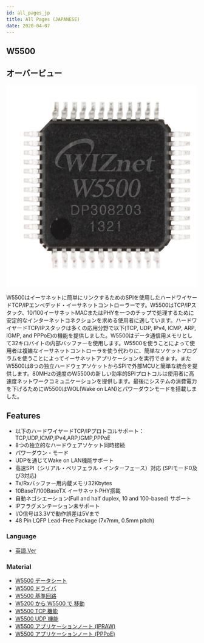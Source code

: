 ```yaml
---
id: all_pages_jp
title: All Pages (JAPANESE)
date: 2020-04-07
---
```


## W5500
## オーバービュー

![W5500 Photo 1](/img/products/w5500/img_w5500h.jpg)

W5500はイーサネットに簡単にリンクするためのSPIを使用したハードワイヤードTCP/IPエンべデッド・イーサネットコントローラーです。W5500はTCP/IPスタック、10/100イーサネットMACまたはPHYを一つのチップで処理するために安定的なインターネットコネクションを求める使用者に適しています。ハードワイヤードTCP/IPスタックは多くの応用分野で以下(TCP, UDP, IPv4, ICMP, ARP, IGMP, and PPPoE)の機能を提供しました。W5500はデータ通信用メモリとして32キロバイトの内部バッファーを使用します。W5500を使うことによって使用者は複雑なイーサネットコントローラを使う代わりに、簡単なソケットプログラムを使うことによってイーサネットアプリケーションを実行できます。またW5500は8つの独立ハードウェアソケットからSPIで外部MCUと簡単な統合を提供します。80MHzの速度のW5500の新しい効率的SPIプロトコルは使用者に高速度ネットワークコミュニケーションを提供します。最後にシステムの消費電力を下げるためにW5500はWOL(Wake on LAN)とパワーダウンモードを搭載しました。


## Features

  - 以下のハードワイヤードTCP/IPプロトコルサポート：TCP,UDP,ICMP,IPv4,ARP,IGMP,PPPoE
  - 8つの独立的なハードウェアソケット同時接続
  - パワーダウン・モード
  - UDPを通じてWake on LAN機能サポート
  - 高速SPI（シリアル・ペリフェラル・インターフェース）対応 (SPIモード0及び3対応)
  - Tx/Rxバッファー用内蔵メモリ32Kbytes
  - 10BaseT/100BaseTX イーサネットPHY搭載
  - 自動ネゴシエーション(Full and half duplex, 10 and 100-based) サポート
  - IPフラグメンテーション未サポート
  - I/O信号は3.3Vで動作誤差は5Vまで
  - 48 Pin LQFP Lead-Free Package (7x7mm, 0.5mm pitch)
  

### Language

  - [英語.Ver](All_Pages.md)

### Material

  - [W5500 データシート](Datasheet.md)
  - [W5500 ドライバ](driver)
  - [W5500 基準回路](Ref._Schematic.md)
  - [W5200 から W5500 で 移動](migration_from_w5200)
  - [W5500 TCP 機能](Application/TCP.md)
  - [W5500 UDP 機能](Application/UDP.md)
  - [W5500 アプリケーションノート (IPRAW)](Application/IPRAW.md)
  - [W5500 アプリケーションノート (PPPoE)](Application/PPPoE.md)
 
